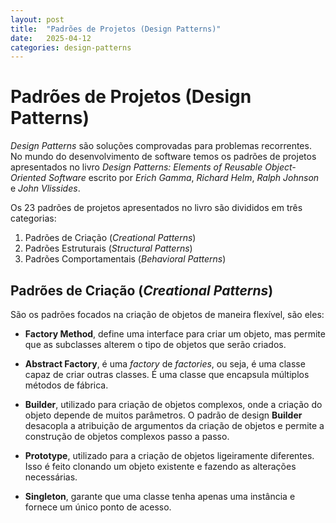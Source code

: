```yaml
---
layout: post
title:  "Padrões de Projetos (Design Patterns)"
date:   2025-04-12 
categories: design-patterns
---
```


# Padrões de Projetos (Design Patterns) 

*Design Patterns* são soluções comprovadas para problemas recorrentes. No
mundo do desenvolvimento de software temos os padrões de projetos apresentados
no livro *Design Patterns: Elements of Reusable Object-Oriented Software*
escrito por *Erich Gamma*, *Richard Helm*, *Ralph Johnson* e *John Vlissides*.

Os 23 padrões de projetos apresentados no livro são divididos em três categorias:

1. Padrões de Criação (*Creational Patterns*)
2. Padrões Estruturais (*Structural Patterns*)
3. Padrões Comportamentais (*Behavioral Patterns*)

## Padrões de Criação (*Creational Patterns*)

São os padrões focados na criação de objetos de maneira flexível, são eles:

* **Factory Method**, define uma interface para criar um objeto, mas permite que 
as subclasses alterem o tipo de objetos que serão criados.

* **Abstract Factory**, é uma *factory* de *factories*, ou seja, é uma classe 
capaz de criar outras classes. É uma classe que encapsula múltiplos métodos de 
fábrica.

* **Builder**, utilizado para criação de objetos complexos, onde a criação do 
objeto depende de muitos parâmetros. O padrão de design **Builder** desacopla a 
atribuição de argumentos da criação de objetos e permite a construção de objetos 
complexos passo a passo. 

* **Prototype**, utilizado para a criação de objetos ligeiramente diferentes.
Isso é feito clonando um objeto existente e fazendo as alterações necessárias.

* **Singleton**, garante que uma classe tenha apenas uma instância e fornece 
um único ponto de acesso.
